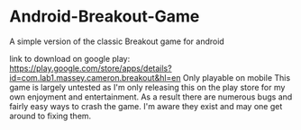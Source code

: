 # Android-Breakout-Game
A simple version of the classic Breakout game for android

link to download on google play: https://play.google.com/store/apps/details?id=com.lab1.massey.cameron.breakout&hl=en
Only playable on mobile
This game is largely untested as I'm only releasing this on the play store for my own enjoyment and entertainment. As a result there are numerous bugs and fairly easy ways to crash the game. I'm aware they exist and may one get around to fixing them.
